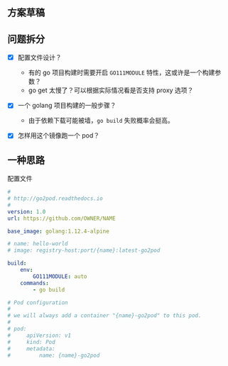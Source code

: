 方案草稿
------------

## 问题拆分

- [x] 配置文件设计？
  - 有的 go 项目构建时需要开启 `GO111MODULE` 特性，这或许是一个构建参数？
  - go get 太慢了？可以根据实际情况看是否支持 proxy 选项？

- [x] 一个 golang 项目构建的一般步骤？
  - 由于依赖下载可能被墙，`go build` 失败概率会挺高。

- [x] 怎样用这个镜像跑一个 pod？

## 一种思路

配置文件

```yaml
#
# http://go2pod.readthedocs.io
#
version: 1.0
url: https://github.com/OWNER/NAME

base_image: golang:1.12.4-alpine

# name: hello-world
# image: registry-host:port/{name}:latest-go2pod

build:
    env:
        GO111MODULE: auto
    commands:
        - go build

# Pod configuration
#
# we will always add a container "{name}-go2pod" to this pod.
#
# pod:
#     apiVersion: v1
#     kind: Pod
#     metadata:
#         name: {name}-go2pod
```
